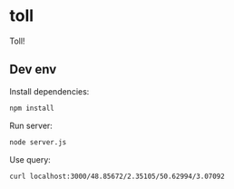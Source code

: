 # toll
Toll!

## Dev env

Install dependencies:
```bash
npm install
```

Run server:
```bash
node server.js
```

Use query:
```bash
curl localhost:3000/48.85672/2.35105/50.62994/3.07092
```
